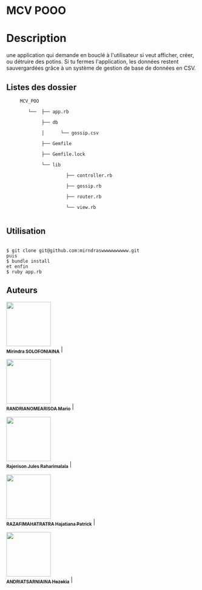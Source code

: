 # MCV POOO
 
# Description
une application qui demande en bouclé à l'utilisateur si veut afficher, créer, ou détruire des potins. Si tu fermes l'application, les données restent sauvergardées grâce à un système de gestion de base de données en CSV.


## Listes des dossier

```mermaid
     MCV_POO

        └──  ├── app.rb

             ├── db

             │      └── gossip.csv

             ├── Gemfile

             ├── Gemfile.lock

             └── lib

                      ├── controller.rb

                      ├── gossip.rb

                      ├── router.rb

                      └── view.rb


```

## Utilisation


```

$ git clone git@github.com:mirndraswwwwwwwwww.git
puis 
$ bundle install
et enfin 
$ ruby app.rb
```



## Auteurs

[<img src="https://avatars3.githubusercontent.com/u/35838502?s=460&amp" width="117px;"/><br /><sub><b>Mirindra SOLOFONIAINA</b></sub>](https://github.com/Mirindras) |

[<img src="https://avatars1.githubusercontent.com/u/41254151?s=460&u=d8bc322d1cb7796ce1f945dc48687ddbdcfbbc8f&v=4" width="117px;"/><br /><sub><b>RANDRIANOMEARISOA Mario</b></sub>](https://github.com/MaxR522) |

[<img src="https://avatars1.githubusercontent.com/u/67895253?s=460&u=6dccef4960d734ff1b1a7194587f3a22d317d682&v=4" width="117px;"/><br /><sub><b>Rajerison Jules Raharimalala</b></sub>](https://github.com/rajerison-jules) | 

[<img src="https://avatars0.githubusercontent.com/u/52158880?s=460&v=4" width="117px;"/><br /><sub><b>RAZAFIMAHATRATRA Hajatiana Patrick</b></sub>](https://github.com/hajatianapatrick) | 

[<img src="https://avatars2.githubusercontent.com/u/67896318?s=460&u=a261ab1ac5d06d4824424f64dd9478728283c8fc&v=4" width="117px;"/><br /><sub><b>ANDRIATSARNIAINA Hezekia</b></sub>](https://github.com/hezekia783/) |
